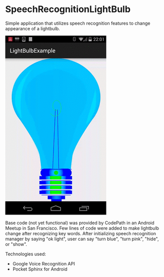 # SpeechRecognitionLightBulb

Simple application that utilizes speech recognition features to change appearance of a lightbulb. 

![alt tag](https://github.com/davidlevitsky/SpeechRecognitionLightBulb/blob/master/LightDemo.gif)

Base code (not yet functional) was provided by CodePath in an Android Meetup in San Francisco. Few lines of code were added to make lightbulb change after recognizing key words.
After initializing speech recognition manager by saying "ok light", user can say "turn blue", "turn pink", "hide", or "show".

Technologies used:

- Google Voice Recognition API
- Pocket Sphinx for Android
